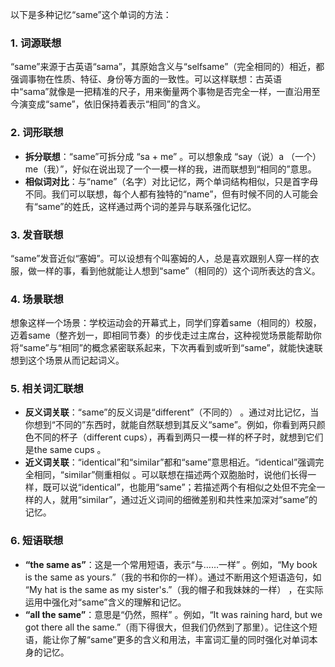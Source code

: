 以下是多种记忆“same”这个单词的方法：
### 1. 词源联想
“same”来源于古英语“sama”，其原始含义与“selfsame”（完全相同的）相近，都强调事物在性质、特征、身份等方面的一致性。可以这样联想：古英语中“sama”就像是一把精准的尺子，用来衡量两个事物是否完全一样，一直沿用至今演变成“same”，依旧保持着表示“相同”的含义。

### 2. 词形联想
 - **拆分联想**：“same”可拆分成 “sa + me” 。可以想象成 “say（说）a （一个）me（我）”，好似在说出现了一个一模一样的我，进而联想到“相同的”意思。 
 - **相似词对比**：与“name”（名字）对比记忆，两个单词结构相似，只是首字母不同。我们可以联想，每个人都有独特的“name”，但有时候不同的人可能会有“same”的姓氏，这样通过两个词的差异与联系强化记忆。

### 3. 发音联想
“same”发音近似“塞姆”。可以设想有个叫塞姆的人，总是喜欢跟别人穿一样的衣服，做一样的事，看到他就能让人想到“same”（相同的）这个词所表达的含义。

### 4. 场景联想
想象这样一个场景：学校运动会的开幕式上，同学们穿着same（相同的）校服，迈着same（整齐划一，即相同节奏）的步伐走过主席台，这种视觉场景能帮助你将“same”与“相同”的概念紧密联系起来，下次再看到或听到“same”，就能快速联想到这个场景从而记起词义。

### 5. 相关词汇联想
 - **反义词关联**：“same”的反义词是“different”（不同的） 。通过对比记忆，当你想到“不同的”东西时，就能自然联想到其反义“same”。例如，你看到两只颜色不同的杯子（different cups），再看到两只一模一样的杯子时，就想到它们是the same cups 。
 - **近义词关联**：“identical”和“similar”都和“same”意思相近。“identical”强调完全相同，“similar”侧重相似 。可以联想在描述两个双胞胎时，说他们长得一样，既可以说“identical”，也能用“same”；若描述两个有相似之处但不完全一样的人，就用“similar”，通过近义词间的细微差别和共性来加深对“same”的记忆。

### 6. 短语联想
 - **“the same as”**：这是一个常用短语，表示“与……一样” 。例如，“My book is the same as yours.”（我的书和你的一样）。通过不断用这个短语造句，如 “My hat is the same as my sister's.”（我的帽子和我妹妹的一样） ，在实际运用中强化对“same”含义的理解和记忆。
 - **“all the same”**：意思是“仍然，照样” 。例如，“It was raining hard, but we got there all the same.”（雨下得很大，但我们仍然到了那里）。记住这个短语，能让你了解“same”更多的含义和用法，丰富词汇量的同时强化对单词本身的记忆。 